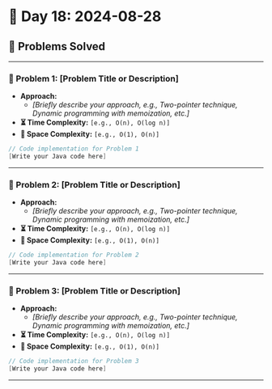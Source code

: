 
# 📅 Day 18: 2024-08-28

## 🚀 Problems Solved

---

### 🧩 Problem 1: [Problem Title or Description]
- **Approach:**
  - *[Briefly describe your approach, e.g., Two-pointer technique, Dynamic programming with memoization, etc.]*
- **⏳ Time Complexity:** `[e.g., O(n), O(log n)]`
- **💾 Space Complexity:** `[e.g., O(1), O(n)]`

```java
// Code implementation for Problem 1
[Write your Java code here]
```

---

### 🧩 Problem 2: [Problem Title or Description]
- **Approach:**
  - *[Briefly describe your approach, e.g., Two-pointer technique, Dynamic programming with memoization, etc.]*
- **⏳ Time Complexity:** `[e.g., O(n), O(log n)]`
- **💾 Space Complexity:** `[e.g., O(1), O(n)]`

```java
// Code implementation for Problem 2
[Write your Java code here]
```

---

### 🧩 Problem 3: [Problem Title or Description]
- **Approach:**
  - *[Briefly describe your approach, e.g., Two-pointer technique, Dynamic programming with memoization, etc.]*
- **⏳ Time Complexity:** `[e.g., O(n), O(log n)]`
- **💾 Space Complexity:** `[e.g., O(1), O(n)]`

```java
// Code implementation for Problem 3
[Write your Java code here]
```

---

